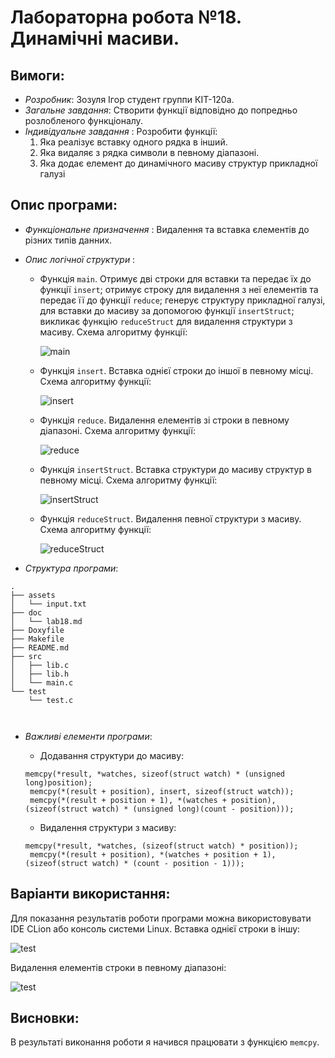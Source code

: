 ﻿# Лабораторна робота №18. Динамічні масиви.
## Вимоги:
* *Розробник*: Зозуля Ігор студент группи КІТ-120а.
* *Загальне завдання*: Створити функції відповідно до попредньо розлобленого функціоналу.
* *Індивідуальне завдання* : Розробити функції:
    1. Яка реалізує вставку одного рядка в інший.
    2. Яка видаляє з рядка символи в певному діапазоні.
    3. Яка додає елемент до динамічного масиву структур прикладної галузі
## Опис програми:
* *Функціональне призначення* : Видалення та вставка єлементів до різних типів данних.

* *Опис логічної структури* :
    * Функція `main`. Отримує дві строки для вставки та передає їх до функції `insert`; отримує строку для видалення з неї елементів та передає її до функції `reduce`; генерує структуру прикладної галузі, для вставки до масиву за допомогою функції `insertStruct`; викликає функцію `reduceStruct` для видалення структури з масиву. Схема алгоритму функції:

      ![main](assets/.png)

    * Функція `insert`. Вставка однієї строки до іншої в певному місці. Схема алгоритму функції:

      ![insert](assets/insert.png)

    * Функція `reduce`. Видалення елементів зі строки в певному діапазоні. Схема алгоритму функції:

      ![reduce](assets/reduce.png)

    * Функція `insertStruct`. Вставка структури до масиву структур в певному місці. Схема алгоритму функції:

      ![insertStruct](assets/insertStruct.png)

    * Функція `reduceStruct`. Видалення певної структури з масиву. Схема алгоритму функції:

      ![reduceStruct](assets/reduceStruct.png)
    
* *Структура програми*:
```
.
├── assets
│   └── input.txt
├── doc
│   └── lab18.md
├── Doxyfile
├── Makefile
├── README.md
├── src
│   ├── lib.c
│   ├── lib.h
│   └── main.c
└── test
    └── test.c

    
```
* *Важливі елементи програми*:
    * Додавання структури до масиву:

   ```
   memcpy(*result, *watches, sizeof(struct watch) * (unsigned long)position);
	memcpy(*(result + position), insert, sizeof(struct watch));
	memcpy(*(result + position + 1), *(watches + position), (sizeof(struct watch) * (unsigned long)(count - position)));
   ```
    * Видалення структури з масиву:
   ```
   memcpy(*result, *watches, (sizeof(struct watch) * position));
	memcpy(*(result + position), *(watches + position + 1), (sizeof(struct watch) * (count - position - 1)));
   ```
## Варіанти використання:
Для показання результатів роботи програми можна використовувати IDE CLion або консоль системи Linux. Вставка однієї строки в іншу:

![test](assets/insertString.png)

Видалення елементів строки в певному діапазоні:

![test](assets/deleteString.png)

## Висновки:
В результаті виконання роботи я начився працювати з функцією `memcpy`.